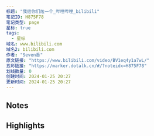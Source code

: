 ```yaml
---
标题: "我给你们炫一个_哔哩哔哩_bilibili"
笔记ID: H875F78
笔记类型: page
星标: true
tags: 
  - 星标
域名: www.bilibili.com
域名2: bilibili.com
作者: "Seven香"
原文链接: "https://www.bilibili.com/video/BV1eq4y1a7wL/"
五彩链接: "https://marker.dotalk.cn/#/?noteidx=H875F78"
划线数量: 0
创建时间: 2024-01-25 20:27
更新时间: 2024-01-25 20:27
---
```


## Notes


## Highlights
